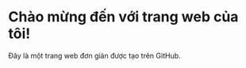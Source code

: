 <!DOCTYPE html>
<html lang="en">
<head>
    <meta charset="UTF-8">
    <meta name="viewport" content="width=device-width, initial-scale=1.0">
    <title>Trang Web của Tôi</title>
</head>
<body>
    <h1>Chào mừng đến với trang web của tôi!</h1>
    <p>Đây là một trang web đơn giản được tạo trên GitHub.</p>
</body>
</html>
